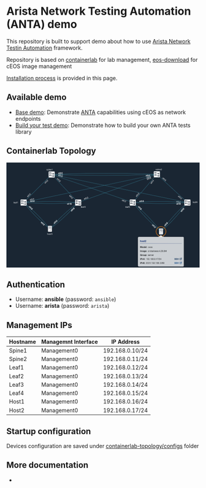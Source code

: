 # Arista Network Testing Automation (ANTA) demo

This repository is built to support demo about how to use [Arista Network Testin Automation](https://www.anta.ninja) framework.

Repository is based on [containerlab](https://containerlab.dev/) for lab management, [eos-download](https://github.com/titom73/eos-downloader) for cEOS image management

[Installation process](./docs/installation.md) is provided in this page.

## Available demo

- [Base demo](docs/demo-base.md): Demonstrate [ANTA](www.anta.ninja) capabilities using cEOS as network endpoints
- [Build your test demo](docs/demo-tests.md): Demonstrate how to build your own ANTA tests library

## Containerlab Topology

![atd-lab-topology](diagram.png)

## Authentication

- Username: __ansible__ (password: `ansible`)
- Username: __arista__ (password: `arista`)

## Management IPs

| Hostname | Managemnt Interface | IP Address      |
| -------- | ------------------- | --------------  |
| Spine1   | Management0         | 192.168.0.10/24 |
| Spine2   | Management0         | 192.168.0.11/24 |
| Leaf1    | Management0         | 192.168.0.12/24 |
| Leaf2    | Management0         | 192.168.0.13/24 |
| Leaf3    | Management0         | 192.168.0.14/24 |
| Leaf4    | Management0         | 192.168.0.15/24 |
| Host1    | Management0         | 192.168.0.16/24 |
| Host2    | Management0         | 192.168.0.17/24 |

## Startup configuration

Devices configuration are saved under [containerlab-topology/configs](containerlab-topology/configs) folder

## More documentation

-

